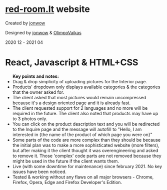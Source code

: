 # <a href="https://red-room.lt">red-room.lt</a> website 

<p>Created by <a href="https://github.com/jonwow">jonwow</a></p>
<p>Designed by <a href="https://github.com/jonwow">jonwow</a> & <a href="https://github.com/OlimpoVaikas">OlimpoVaikas</a></p>
<p>2020 12 - 2021 04</p>

<h1>React, Javascript & HTML+CSS</h1>

<ul>
  <strong>Key points and notes:</strong>
  <li>Drag & drop simplicity of uploading pictures for the Interior page.</li>
  <li>Products' dropdown only displays available categories & the categories that the owner asked for.</li>
<li>The client asked that most pictures would remain uncompressed because it's a design oriented page and it is already fast.</li>
  <li>The client requested support for 2 languages and no more will be required in the future. The client also noted that products may have up to 3 photos only.</li>
  <li>You can click on the product description text and you will be redirected to the Inquire page and the message will autofill to "Hello, I am interested in {the name of the product of which page you were on}"</li>
    <li>Some parts of the code are more complex than they should be because the initial plan was to make a more sophisticated website (more filters), but after making it the client thought it was overengineering and asked to remove it. Those 'complex' code parts are not removed because they might be used in the future if the client wants them.</li>  
  <li>Live (with some downtime for maintenance) since february 2021. No key issues have been noticed.</li>
  <li>Tested & working without any flaws on all major browsers - Chrome, Firefox, Opera, Edge and Firefox Developer's Edition.</li>
</ul>